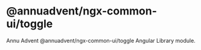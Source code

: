 
# @annuadvent/ngx-common-ui/toggle

Annu Advent @annuadvent/ngx-common-ui/toggle Angular Library module.

